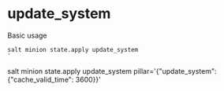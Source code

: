 # update_system

Basic usage
```
salt minion state.apply update_system
`

```
salt minion state.apply update_system pillar='{"update_system": {"cache_valid_time": 3600}}'
```
